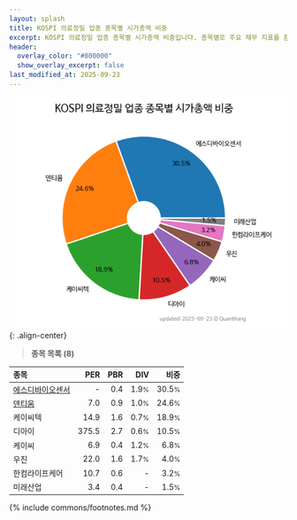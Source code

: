 ```yaml
---
layout: splash
title: KOSPI 의료정밀 업종 종목별 시가총액 비중
excerpt: KOSPI 의료정밀 업종 종목별 시가총액 비중입니다. 종목별로 주요 재무 지표를 함께 표시합니다.
header:
  overlay_color: "#800000"
  show_overlay_excerpt: false
last_modified_at: 2025-09-23
---
```



![KOSPI 의료정밀 업종 종목별 시가총액 비중](/stats/sector/images/kospi_업종_의료정밀_종목.png){: .align-center}


> **종목 목록 (8)**<a id="list"></a>

| **종목** | **PER** | **PBR** | **DIV** | **비중** |
| :------- | ------: | ------: | ------: | -------: |
| [에스디바이오센서](/137310/) | - | 0.4 | 1.9<small>%</small> | 30.5<small>%</small> |
| [덴티움](/145720/) | 7.0 | 0.9 | 1.0<small>%</small> | 24.6<small>%</small> |
| 케이씨텍 | 14.9 | 1.6 | 0.7<small>%</small> | 18.9<small>%</small> |
| 디아이 | 375.5 | 2.7 | 0.6<small>%</small> | 10.5<small>%</small> |
| 케이씨 | 6.9 | 0.4 | 1.2<small>%</small> | 6.8<small>%</small> |
| 우진 | 22.0 | 1.6 | 1.7<small>%</small> | 4.0<small>%</small> |
| 한컴라이프케어 | 10.7 | 0.6 | - | 3.2<small>%</small> |
| 미래산업 | 3.4 | 0.4 | - | 1.5<small>%</small> |

{% include commons/footnotes.md %}